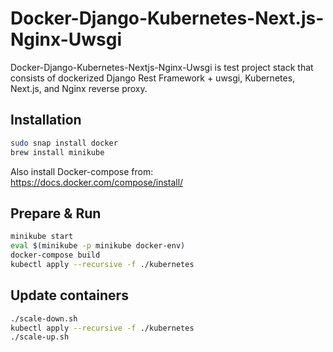 # Docker-Django-Kubernetes-Next.js-Nginx-Uwsgi

Docker-Django-Kubernetes-Nextjs-Nginx-Uwsgi is test project stack
that consists of dockerized Django Rest Framework + uwsgi, Kubernetes, Next.js,
and Nginx reverse proxy.

## Installation

```bash
sudo snap install docker
brew install minikube
```
Also install Docker-compose from:
https://docs.docker.com/compose/install/

## Prepare & Run

```bash
minikube start
eval $(minikube -p minikube docker-env)
docker-compose build
kubectl apply --recursive -f ./kubernetes
```

## Update containers

```bash
./scale-down.sh
kubectl apply --recursive -f ./kubernetes
./scale-up.sh
```

